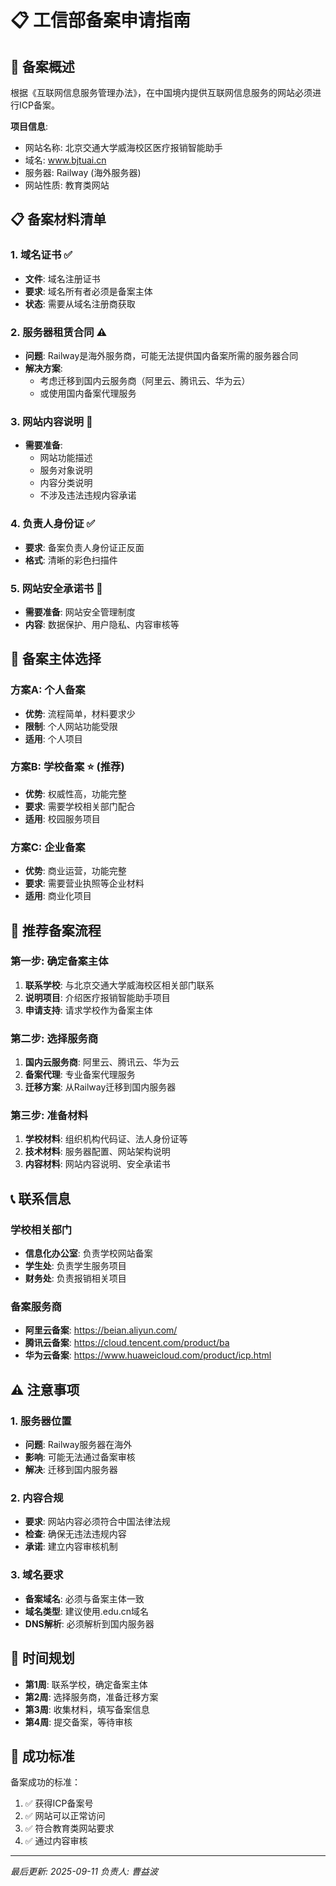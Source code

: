 # 📋 工信部备案申请指南

## 🎯 备案概述

根据《互联网信息服务管理办法》，在中国境内提供互联网信息服务的网站必须进行ICP备案。

**项目信息**:
- 网站名称: 北京交通大学威海校区医疗报销智能助手
- 域名: www.bjtuai.cn
- 服务器: Railway (海外服务器)
- 网站性质: 教育类网站

## 📋 备案材料清单

### 1. 域名证书 ✅
- **文件**: 域名注册证书
- **要求**: 域名所有者必须是备案主体
- **状态**: 需要从域名注册商获取

### 2. 服务器租赁合同 ⚠️
- **问题**: Railway是海外服务商，可能无法提供国内备案所需的服务器合同
- **解决方案**: 
  - 考虑迁移到国内云服务商（阿里云、腾讯云、华为云）
  - 或使用国内备案代理服务

### 3. 网站内容说明 📝
- **需要准备**:
  - 网站功能描述
  - 服务对象说明
  - 内容分类说明
  - 不涉及违法违规内容承诺

### 4. 负责人身份证 ✅
- **要求**: 备案负责人身份证正反面
- **格式**: 清晰的彩色扫描件

### 5. 网站安全承诺书 📝
- **需要准备**: 网站安全管理制度
- **内容**: 数据保护、用户隐私、内容审核等

## 🏢 备案主体选择

### 方案A: 个人备案
- **优势**: 流程简单，材料要求少
- **限制**: 个人网站功能受限
- **适用**: 个人项目

### 方案B: 学校备案 ⭐ (推荐)
- **优势**: 权威性高，功能完整
- **要求**: 需要学校相关部门配合
- **适用**: 校园服务项目

### 方案C: 企业备案
- **优势**: 商业运营，功能完整
- **要求**: 需要营业执照等企业材料
- **适用**: 商业化项目

## 🚀 推荐备案流程

### 第一步: 确定备案主体
1. **联系学校**: 与北京交通大学威海校区相关部门联系
2. **说明项目**: 介绍医疗报销智能助手项目
3. **申请支持**: 请求学校作为备案主体

### 第二步: 选择服务商
1. **国内云服务商**: 阿里云、腾讯云、华为云
2. **备案代理**: 专业备案代理服务
3. **迁移方案**: 从Railway迁移到国内服务器

### 第三步: 准备材料
1. **学校材料**: 组织机构代码证、法人身份证等
2. **技术材料**: 服务器配置、网站架构说明
3. **内容材料**: 网站内容说明、安全承诺书

## 📞 联系信息

### 学校相关部门
- **信息化办公室**: 负责学校网站备案
- **学生处**: 负责学生服务项目
- **财务处**: 负责报销相关项目

### 备案服务商
- **阿里云备案**: https://beian.aliyun.com/
- **腾讯云备案**: https://cloud.tencent.com/product/ba
- **华为云备案**: https://www.huaweicloud.com/product/icp.html

## ⚠️ 注意事项

### 1. 服务器位置
- **问题**: Railway服务器在海外
- **影响**: 可能无法通过备案审核
- **解决**: 迁移到国内服务器

### 2. 内容合规
- **要求**: 网站内容必须符合中国法律法规
- **检查**: 确保无违法违规内容
- **承诺**: 建立内容审核机制

### 3. 域名要求
- **备案域名**: 必须与备案主体一致
- **域名类型**: 建议使用.edu.cn域名
- **DNS解析**: 必须解析到国内服务器

## 📅 时间规划

- **第1周**: 联系学校，确定备案主体
- **第2周**: 选择服务商，准备迁移方案
- **第3周**: 收集材料，填写备案信息
- **第4周**: 提交备案，等待审核

## 🎯 成功标准

备案成功的标准：
1. ✅ 获得ICP备案号
2. ✅ 网站可以正常访问
3. ✅ 符合教育类网站要求
4. ✅ 通过内容审核

---

*最后更新: 2025-09-11*
*负责人: 曹益波*
